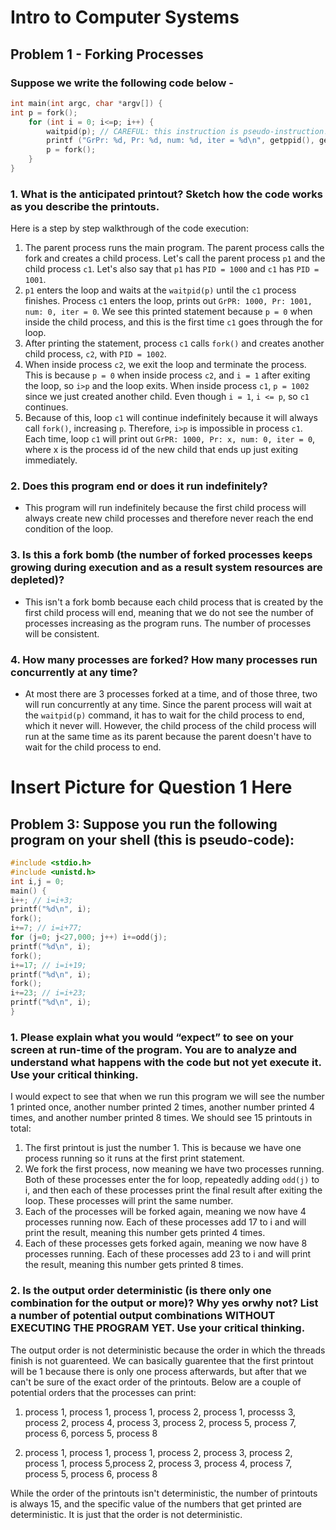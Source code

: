 # Intro to Computer Systems

## Problem 1 - Forking Processes
### Suppose we write the following code below -
```c
int main(int argc, char *argv[]) {
int p = fork();
    for (int i = 0; i<=p; i++) {
        waitpid(p); // CAREFUL: this instruction is pseudo-instruction!!!
        printf ("GrPr: %d, Pr: %d, num: %d, iter = %d\n", getppid(), getpid(), p, i);
        p = fork();
    }
}
```
### 1. What is the anticipated printout? Sketch how the code works as you describe the printouts.
Here is a step by step walkthrough of the code execution:
1. The parent process runs the main program. The parent process calls the fork and creates a child process. Let's call the parent process `p1` and the child process `c1`. Let's also say that `p1` has `PID = 1000` and `c1` has `PID = 1001`.
2. `p1` enters the loop and waits at the `waitpid(p)` until the `c1` process finishes. Process `c1` enters the loop, prints out `GrPR: 1000, Pr: 1001, num: 0, iter = 0`. We see this printed statement because `p = 0` when inside the child process, and this is the first time `c1` goes through the for loop.
3. After printing the statement, process `c1` calls `fork()` and creates another child process, `c2`, with `PID = 1002`.
4. When inside process `c2`, we exit the loop and terminate the process. This is because `p = 0` when inside process `c2`, and `i = 1` after exiting the loop, so `i>p` and the loop exits. When inside process `c1`, `p = 1002` since we just created another child. Even though `i = 1`, `i <= p`, so `c1` continues.
5. Because of this, loop `c1` will continue indefinitely because it will always call `fork()`, increasing `p`. Therefore, `i>p` is impossible in process `c1`. Each time, loop `c1` will print out `GrPR: 1000, Pr: x, num: 0, iter = 0`, where x is the process id of the new child that ends up just exiting immediately.
### 2. Does this program end or does it run indefinitely?
- This program will run indefinitely because the first child process will always create new child processes and therefore never reach the end condition of the loop.
### 3. Is this a fork bomb (the number of forked processes keeps growing during execution and as a result system resources are depleted)?
- This isn't a fork bomb because each child process that is created by the first child process will end, meaning that we do not see the number of processes increasing as the program runs. The number of processes will be consistent.
### 4. How many processes are forked? How many processes run concurrently at any time?
- At most there are 3 processes forked at a time, and of those three, two will run concurrently at any time. Since the parent process will wait at the `waitpid(p)` command, it has to wait for the child process to end, which it never will. However, the child process of the child process will run at the same time as its parent because the parent doesn't have to wait for the child process to end.

# Insert Picture for Question 1 Here


## Problem 3: Suppose you run the following program on your shell (this is pseudo-code):
```c
#include <stdio.h>
#include <unistd.h>
int i,j = 0;
main() {
i++; // i=i+3;
printf("%d\n", i);
fork();
i+=7; // i=i+77;
for (j=0; j<27,000; j++) i+=odd(j);
printf("%d\n", i);
fork();
i+=17; // i=i+19;
printf("%d\n", i);
fork();
i+=23; // i=i+23;
printf("%d\n", i);
}
```

### 1. Please explain what you would “expect” to see on your screen at run-time of the program. You are to analyze and understand what happens with the code but not yet execute it. Use your critical thinking.
I would expect to see that when we run this program we will see the number 1 printed once, another number printed 2 times, another number printed 4 times, and another number printed 8 times. We should see 15 printouts in total:
1. The first printout is just the number 1. This is because we have one process running so it runs at the first print statement.
2. We fork the first process, now meaning we have two processes running. Both of these processes enter the for loop, repeatedly adding `odd(j)` to i, and then each of these processes print the final result after exiting the loop. These processes will print the same number.
3. Each of the processes will be forked again, meaning we now have 4 processes running now. Each of these processes add 17 to i and will print the result, meaning this number gets printed 4 times.
4. Each of these processes gets forked again, meaning we now have 8 processes running. Each of these processes add 23 to i and will print the result, meaning this number gets printed 8 times.

### 2. Is the output order deterministic (is there only one combination for the output or more)? Why yes orwhy not? List a number of potential output combinations WITHOUT EXECUTING THE PROGRAM YET. Use your critical thinking.
The output order is not deterministic because the order in which the threads finish is not guarenteed. We can basically guarentee that the first printout will be 1 because there is only one process afterwards, but after that we can't be sure of the exact order of the printouts. Below are a couple of potential orders that the processes can print:
1. process 1, process 1, process 1, process 2, process 1, processs 3, process 2, process 4, process 3, process 2, process 5, process 7, process 6, porcess 5, process 8

2. process 1, process 1, process 1, process 2, process 3, process 2, process 1, process 5,process 2, process 3, process 4, process 7, process 5, process 6, process 8 

While the order of the printouts isn't deterministic, the number of printouts is always 15, and the specific value of the numbers that get printed are deterministic. It is just that the order is not deterministic.
 